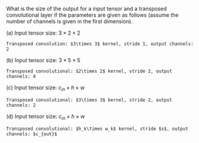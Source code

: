 What is the size of the output for a input tensor and a transposed convolutional layer if the parameters are given as follows (assume the number of channels is given in the first dimension).

(a) Input tensor size: $3\times 2\times 2$

    Transposed convolution: $3\times 3$ kernel, stride 1, output channels: 2

(b) Input tensor size: $3\times 5\times 5$

    Transposed convolutional: $2\times 2$ kernel, stride 2, output channels: 4

(c) Input tensor size: $c_{in}\times h\times w$

    Transposed convolutional: $3\times 3$ kernel, stride 2, output channels: 2

(d) Input tensor size: $c_{in}\times h\times w$

    Transposed convolutional: $h_k\times w_k$ kernel, stride $s$, output channels: $c_{out}$